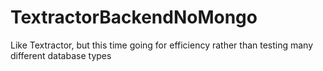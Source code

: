 # TextractorBackendNoMongo
Like Textractor, but this time going for efficiency rather than testing many different database types

